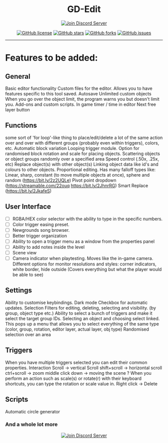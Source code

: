 <div align="center">
<h1>GD-Edit</h1>
      <a href="https://ci.appveyor.com/project/AltenGD/gd-edit"><img src="https://ci.appveyor.com/api/projects/status/rr383gfmmby75c2p?svg=true" alt="Join Discord Server"/></a>
      
[![GitHub license](https://img.shields.io/github/license/gd-edit/GDE.svg?style=flat-square)](https://github.com/gd-edit/GDE/blob/master/LICENSE) 
[![GitHub stars](https://img.shields.io/github/stars/gd-edit/GDE.svg?style=flat-square)](https://github.com/gd-edit/GDE/stargazers)
[![GitHub forks](https://img.shields.io/github/forks/gd-edit/GDE.svg?style=flat-square)](https://github.com/gd-edit/GDE/network)
[![GitHub issues](https://img.shields.io/github/issues/gd-edit/GDE.svg?style=flat-square)](https://github.com/gd-edit/GDE/issues)
 </div>

---

# Features to be added:

## General

Basic editor functionality
Custom files for the editor. Allows you to have features specific to this tool saved.
Autosave
Unlimited custom objects
When you go over the object limit, the program warns you but doesn't limit you.
Add-ons and custom scripts.
In game timer / time in editor
Next free layer button

## Functions

some sort of 'for loop'-like thing to place/edit/delete a lot of the same action over and over with different groups (probably even within triggers), colors, etc.
Automatic block variation
Looping trigger module.
Option for randomised block rotation and scale for placing objects.
Scattering objects or object groups randomly over a specified area
Speed control (.50x, .25x, etc)
Replace object(s) with other object(s)
Linking object data like id's and colours to other objects.
Proportional editing. Has many falloff types like:
Linear, sharp, constant (to move multiple objects at once), sphere and random (https://bit.ly/2z2UQLe)
Pivot point dropdown (https://streamable.com/22ouq https://bit.ly/2JhnrRG)
Smart Replace (https://bit.ly/2JkafeS)

## User Interface

- [ ] RGBA/HEX color selector with the ability to type in the specific numbers.
- [ ] Color trigger easing preset.
- [ ] Newgrounds song browser.
- [ ] Better trigger organization
- [ ] Ability to open a trigger menu as a window from the properties panel
- [ ] Ability to add notes inside the level
- [ ] Scene view
- [ ] Camera indicator when playtesting. Moves like the in-game camera. Different options for monitor resolutions and styles: corner indicators, white border, hide outside (Covers everything but what the player would be able to see)

## Settings

Ability to customise keybindings.
Dark mode
Checkbox for automatic updates.
Selection
Filters for editing, deleting, selecting and visibility. (by group, object type etc.)
Ability to select a bunch of triggers and make it select the target group IDs.
Selecting an object and choosing select linked. This pops up a menu that allows you to select everything of the same type (color, group, rotation, editor layer, actual layer, obj type)
Randomised selection over an area

## Triggers

When you have multiple triggers selected you can edit their common properties.
Interaction
Scroll -> vertical Scroll
shift+scroll -> horizontal scroll
ctrl+scroll -> zoom
middle click down -> moving the scene ?
When you perform an action such as scale(s) or rotate(r) with their keyboard shortcuts, you can type the rotation or scale value in.
Right click -> Delete

## Scripts

Automatic circle generator

### And a whole lot more

<div align="center">
    <a href="https://discord.gg/cq2FKbb"><img src="https://canary.discordapp.com/api/guilds/467885469108142100/widget.png?style=banner2" alt="Join Discord Server"/></a>
</div>

